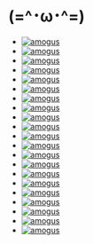<!DOCTYPE html>
<html lang="en">
<head>
    <meta charset="UTF-8">
    <meta name="viewport" content="width=device-width, initial-scale=1.0">
    <title>Albums Menu</title>
    <link rel="icon" href="file:///E:/Songs%20Playlist/icon.ico" type="image/x-icon"> <!-- Add this line -->
    <link rel="stylesheet" href="styles.css">
</head>
<body>
    <div class="container">
        <h1>(=^･ω･^=)</h1>
        <ul class="links-list">
            <!-- First line of links -->
            <li>
                <a href="file:///E:/Songs%20Playlist/albums/Avenged%20Sevenfold%20-%20Nightmare/Nightmare.html">
                    <img src="file:///E:/Songs%20Playlist/Images/AvengedSevenfoldNightmare.jpg" alt="amogus">
                </a>
            </li>
            <li>
                <a href="file:///E:/Songs%20Playlist/albums/Iapetus%20-%20The%20Body%20Cosmic/The%20Body%20Cosmic.html">
                    <img src="file:///E:/Songs%20Playlist/Images/IapetusTheBodyCosmic.jpg" alt="amogus">
                </a>
            </li>
            <li>
                <a href="file:///E:/Songs%20Playlist/albums/Joe%20Hawley%20-%20Joe%20Hawley%20Joe%20Hawley/Joe%20Hawley%20Joe%20Hawley.html">
                    <img src="file:///E:/Songs%20Playlist/Images/JoeHawleyJoeHawleyJoeHawley.jpg" alt="amogus">
                </a>
            </li>
            <li>
                <a href="file:///E:/Songs%20Playlist/albums/Miracle%20Musical%20-%20Hawaii%20Part%20II/Hawaii%20Part%20II.html">
                    <img src="file:///E:/Songs%20Playlist/Images/MiracleMusicalHawaiiPartII.jpg" alt="amogus">
                </a>
            </li>
            <li>
                <a href="file:///E:/Songs%20Playlist/albums/Nirvana%20-%20Bleach/Bleach.html">
                    <img src="file:///E:/Songs%20Playlist/Images/NirvanaBleach.jpg" alt="amogus">
                </a>
            </li>
            <li>
                <a href="file:///E:/Songs%20Playlist/albums/Nirvana%20-%20In%20Utero/In%20Utero.html">
                    <img src="file:///E:/Songs%20Playlist/Images/NirvanaInUtero.jpg" alt="amogus">
                </a>
            </li>
            <li>
                <a href="file:///E:/Songs%20Playlist/albums/Nirvana%20-%20Nevermind/Nevermind.html">
                    <img src="file:///E:/Songs%20Playlist/Images/NirvanaNevermind.jpg" alt="amogus">
                </a>
            </li>
            <li>
                <a href="file:///E:/Songs%20Playlist/albums/Panchiko%20-%20D%20E%20A%20T%20H%20M%20E%20T%20A%20L/D%20E%20A%20T%20H%20M%20E%20T%20A%20L.html">
                    <img src="file:///E:/Songs%20Playlist/Images/PanchikoD%20E%20A%20T%20H%20M%20E%20T%20A%20L.jpg" alt="amogus">
                </a>
            </li>
            <li>
                <a href="file:///E:/Songs%20Playlist/albums/Pink%20Floyd%20-%20Animals/Animals.html">
                    <img src="file:///E:/Songs%20Playlist/Images/PinkFloydAnimals.jpg" alt="amogus">
                </a>
            </li>
            <li>
                <a href="file:///E:/Songs%20Playlist/albums/Pink%20Floyd%20-%20The%20Dark%20Side%20Of%20The%20Moon/The%20Dark%20Side%20Of%20The%20Moon.html">
                    <img src="file:///E:/Songs%20Playlist/Images/PinkFloydTheDarkSideOfTheMoon.jpg" alt="amogus">
                </a>
            </li>
            <li>
                <a href="file:///E:/Songs%20Playlist/albums/Pink%20Floyd%20-%20The%20Wall/The%20Wall.html">
                    <img src="file:///E:/Songs%20Playlist/Images/PinkFloydTheWall.jpg" alt="amogus">
                </a>
            </li>
            <li>
                <a href="file:///E:/Songs%20Playlist/albums/Pink%20Floyd%20-%20Wish%20You%20Were%20Here/Wish%20You%20Were%20Here.html">
                    <img src="file:///E:/Songs%20Playlist/Images/PinkFloydWishYouWereHere.jpg" alt="amogus">
                </a>
            </li>
            <li>
                <a href="file:///E:/Songs%20Playlist/albums/Rob%20Cantor%20-%20Not%20A%20Trampoline/Not%20A%20Trampoline.html">
                    <img src="file:///E:/Songs%20Playlist/Images/RobCantorNotATrampoline.jpg" alt="amogus">
                </a>
            </li>
            <li>
                <a href="file:///E:/Songs%20Playlist/albums/Tally%20Hall%20-%20Good%20&%20Evil/Good%20&%20Evil.html">
                    <img src="file:///E:/Songs%20Playlist/Images/TallyHallGood&Evil.jpg" alt="amogus">
                </a>
            </li>
            <li>
                <a href="file:///E:/Songs%20Playlist/albums/Tally%20Hall%20-%20MMMM/MMMM.html">
                    <img src="file:///E:/Songs%20Playlist/Images/TallyHallMMMM.jpg" alt="amogus">
                </a>
            </li>
            <li>
                <a href="file:///E:/Songs%20Playlist/albums/The%20Living%20Tombstone%20-%20zero_one/zero_one.html">
                    <img src="file:///E:/Songs%20Playlist/Images/TheLivingTombstonezero_one.jpg" alt="amogus">
                </a>
            </li>
            <li>
                <a href="file:///E:/Songs%20Playlist/albums/The%20Strokes%20-%20Is%20This%20It/Is%20This%20It.html">
                    <img src="file:///E:/Songs%20Playlist/Images/TheStrokesIsThisIt.jpg" alt="amogus">
                </a>
            </li>
            <li>
                <a href="file:///E:/Songs%20Playlist/albums/Weezer%20-%20Blue%20Album/Blue%20Album.html">
                    <img src="file:///E:/Songs%20Playlist/Images/WeezerBlueAlbum.jpg" alt="amogus">
                </a>
            </li>
            <li>
                <a href="file:///E:/Songs%20Playlist/albums/Weezer%20-%20Green%20Album/Green%20Album.html">
                    <img src="file:///E:/Songs%20Playlist/Images/WeezerGreenAlbum.jpg" alt="amogus">
                </a>
            </li>
            <li>
                <a href="file:///E:/Songs%20Playlist/albums/Weezer%20-%20Maladroit/Maladroit.html">
                    <img src="file:///E:/Songs%20Playlist/Images/WeezerMaladroit.jpg" alt="amogus">
                </a>
            </li>
            <li>
                <a href="file:///E:/Songs%20Playlist/albums/Weezer%20-%20Pinkerton/Pinkerton.html">
                    <img src="file:///E:/Songs%20Playlist/Images/WeezerPinkerton.jpg" alt="amogus">
                </a>
            </li>
        </ul>
    </div>
</body>
</html>
